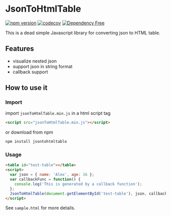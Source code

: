 # JsonToHtmlTable

[![npm version](https://img.shields.io/npm/v/jsontohtmltable)](https://badge.fury.io/js/jsontohtmltable)
[![codecov](https://codecov.io/gh/c-cho/JsonToHtmlTable/branch/master/graph/badge.svg)](https://codecov.io/gh/c-cho/JsonToHtmlTable)
[![Dependency Free](https://img.shields.io/david/cho0o0/JsonToHtmlTable)](https://david-dm.org/c-cho/JsonToHtmlTable)

This is a dead simple Javascript library for converting json to HTML table.

## Features

- visualize nested json
- support json in string format
- callback support

## How to use it

### Import

import `jsonToHtmlTable.min.js` in a html script tag

```html
<script src="jsonToHtmlTable.min.js"></script>
```

or download from npm

```sh
npm install jsontohtmltable
```

### Usage

```html
<table id="test-table"></table>
<script>
  var json = { name: 'Alex', age: 16 };
  var callbackFunc = function() {
    console.log('This is generated by a callback function');
  };
  JsonToHtmlTable(document.getElementById('test-table'), json, callbackFunc);
</script>
```

See `sample.html` for more details.
